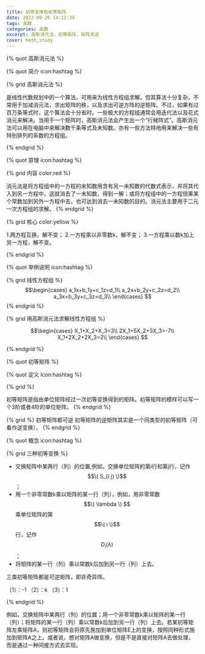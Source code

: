 ```yaml
---
title: 初等变换和初等矩阵
date: 2022-09-26 14:12:39
tags: 高数
categories: 高数
excerpt: 高斯消元法，初等矩阵，矩阵求逆
cover: math,study
---
```


{% quot 高斯消元法 %}

{% quot 简介 icon:hashtag %}



{% grid 高斯消元法 %}

是线性代数规划中的一个算法，可用来为线性方程组求解。但其算法十分复杂，不常用于加减消元法，求出矩阵的秩，以及求出可逆方阵的逆矩阵。不过，如果有过百万条等式时，这个算法会十分省时。一些极大的方程组通常会用迭代法以及花式消元来解决。当用于一个矩阵时，高斯消元法会产生出一个“行梯阵式”。高斯消元法可以用在电脑中来解决数千条等式及未知数。亦有一些方法特地用来解决一些有特别排列的系数的方程组。

{% endgrid %}


{% quot 原理 icon:hashtag %}

{% grid 内容 color:red %}

消元法是将方程组中的一方程的未知数用含有另一未知数的代数式表示，并将其代入到另一方程中，这就消去了一未知数，得到一解；或将方程组中的一方程倍乘某个常数加到另外一方程中去，也可达到消去一未知数的目的。消元法主要用于二元一次方程组的求解。
{% endgrid %}


{% grid 核心 color:yellow %}

1.两方程互换，解不变；
2.一方程乘以非零数k，解不变；
3.一方程乘以数k加上另一方程，解不变。

{% endgrid %}


{% quot 举例说明 icon:hashtag %}


{% grid 线性方程组 %}
$$\begin{cases}
a_1x+b_1y+c_1z=d_1\\
a_2x+b_2y+c_2z=d_2\\
a_3x+b_3y+c_3z=d_3\\
\end{cases}
$$
{% endgrid %}



{% grid 用高斯消元法求解线性方程组 %}

$$\begin{cases}
X_1+X_2+X_3=3\\
2X_1+5X_2+3X_3=-7\\
X_1+2X_2+2X_3=2\\
\end{cases}
$$

{% endgrid %}


{% quot 初等矩阵 %}

{% quot 定义 icon:hashtag %}

{% grid  %}

初等矩阵是指由单位矩阵经过一次初等变换得到的矩阵。初等矩阵的模样可以写一个3阶或者4阶的单位矩阵。
{% endgrid %}

{% grid  %}
初等矩阵都可逆
初等矩阵的逆矩阵其实是一个同类型的初等矩阵（可看作逆变换）。
{% endgrid %}

{% quot 概念 icon:hashtag %}

{% grid  三种初等变换 %}

- 交换矩阵中某两行（列）的位置,例如，交换单位矩阵的第i行和第j行，记作$$\( S_{i j} \)$$；
- 用一个非零常数k乘以矩阵的某一行（列），例如，用非零常数$$\( \lambda \) $$乘单位矩阵的第$$\( i \)$$ 行，记作$$
D_{i}(\lambda)
$$；
- 将矩阵的某一行（列）乘以常数k后加到另一行（列）上去。

三类初等矩阵都是可逆矩阵，即非奇异阵。

（1）：-1
（2）：k
（3）：1

{% endgrid %}


例如，交换矩阵中某两行（列）的位置；用一个非零常数k乘以矩阵的某一行（列）；将矩阵的某一行（列）乘以常数k后加到另一行（列）上去。若某初等矩阵左乘矩阵A，则初等矩阵会将原先施加到单位矩阵E上的变换，按照同种形式施加到矩阵A之上。或者说，想对矩阵A做变换，但是不是直接对矩阵A去做处理，而是通过一种间接方式去实现。





